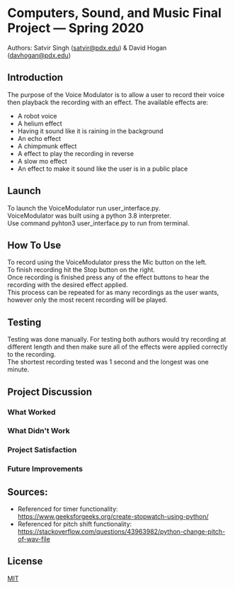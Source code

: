 # Computers, Sound, and Music Final Project — Spring 2020

Authors: Satvir Singh (satvir@pdx.edu) & David Hogan (davhogan@pdx.edu)

## Introduction
The purpose of the Voice Modulator is to allow a user to record their voice then playback the recording with an effect.
The available effects are: 
  * A robot voice
  * A helium effect
  * Having it sound like it is raining in the background
  * An echo effect
  * A chimpmunk effect
  * A effect to play the recording in reverse
  * A slow mo effect
  * An effect to make it sound like the user is in a public place
  
## Launch
To launch the VoiceModulator run user_interface.py.  
VoiceModulator was built using a python 3.8 interpreter.  
Use command pyhton3 user_interface.py to run from terminal.  

## How To Use
To record using the VoiceModulator press the Mic button on the left.  
To finish recording hit the Stop button on the right.  
Once recording is finished press any of the effect buttons to hear the recording with the desired effect applied.  
This process can be repeated for as many recordings as the user wants, however only the most recent recording will be played.  
  
## Testing
Testing was done manually. For testing both authors would try recording at different length and then make sure all of the effects were applied correctly to the recording.  
The shortest recording tested was 1 second and the longest was one minute.  
## Project Discussion
### What Worked

### What Didn't Work

### Project Satisfaction

### Future Improvements

## Sources:
  - Referenced for timer functionality: https://www.geeksforgeeks.org/create-stopwatch-using-python/  
  - Referenced for pitch shift functionality: https://stackoverflow.com/questions/43963982/python-change-pitch-of-wav-file  
  
## License
[MIT](https://choosealicense.com/licenses/mit/)
